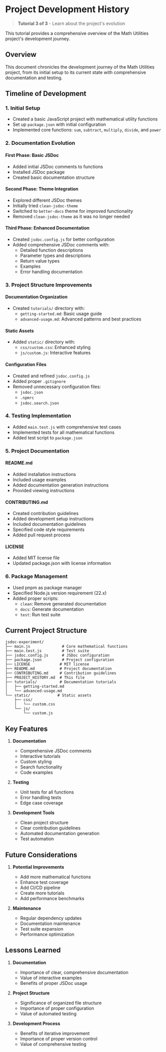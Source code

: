 # Project Development History

> **Tutorial 3 of 3** - Learn about the project's evolution

This tutorial provides a comprehensive overview of the Math Utilities project's development journey.

## Overview
This document chronicles the development journey of the Math Utilities project, from its initial setup to its current state with comprehensive documentation and testing.

## Timeline of Development

### 1. Initial Setup
- Created a basic JavaScript project with mathematical utility functions
- Set up `package.json` with initial configuration
- Implemented core functions: `sum`, `subtract`, `multiply`, `divide`, and `power`

### 2. Documentation Evolution
#### First Phase: Basic JSDoc
- Added initial JSDoc comments to functions
- Installed JSDoc package
- Created basic documentation structure

#### Second Phase: Theme Integration
- Explored different JSDoc themes
- Initially tried `clean-jsdoc-theme`
- Switched to `better-docs` theme for improved functionality
- Removed `clean-jsdoc-theme` as it was no longer needed

#### Third Phase: Enhanced Documentation
- Created `jsdoc.config.js` for better configuration
- Added comprehensive JSDoc comments with:
  - Detailed function descriptions
  - Parameter types and descriptions
  - Return value types
  - Examples
  - Error handling documentation

### 3. Project Structure Improvements
#### Documentation Organization
- Created `tutorials/` directory with:
  - `getting-started.md`: Basic usage guide
  - `advanced-usage.md`: Advanced patterns and best practices

#### Static Assets
- Added `static/` directory with:
  - `css/custom.css`: Enhanced styling
  - `js/custom.js`: Interactive features

#### Configuration Files
- Created and refined `jsdoc.config.js`
- Added proper `.gitignore`
- Removed unnecessary configuration files:
  - `jsdoc.json`
  - `.npmrc`
  - `jsdoc.search.json`

### 4. Testing Implementation
- Added `main.test.js` with comprehensive test cases
- Implemented tests for all mathematical functions
- Added test script to `package.json`

### 5. Project Documentation
#### README.md
- Added installation instructions
- Included usage examples
- Added documentation generation instructions
- Provided viewing instructions

#### CONTRIBUTING.md
- Created contribution guidelines
- Added development setup instructions
- Included documentation guidelines
- Specified code style requirements
- Added pull request process

#### LICENSE
- Added MIT license file
- Updated package.json with license information

### 6. Package Management
- Used pnpm as package manager
- Specified Node.js version requirement (22.x)
- Added proper scripts:
  - `clean`: Remove generated documentation
  - `docs`: Generate documentation
  - `test`: Run test suite

## Current Project Structure
```
jsdoc-experiment/
├── main.js              # Core mathematical functions
├── main.test.js         # Test suite
├── jsdoc.config.js      # JSDoc configuration
├── package.json         # Project configuration
├── LICENSE             # MIT license
├── README.md           # Project documentation
├── CONTRIBUTING.md     # Contribution guidelines
├── PROJECT_HISTORY.md  # This file
├── tutorials/          # Documentation tutorials
│   ├── getting-started.md
│   └── advanced-usage.md
└── static/            # Static assets
    ├── css/
    │   └── custom.css
    └── js/
        └── custom.js
```

## Key Features
1. **Documentation**
   - Comprehensive JSDoc comments
   - Interactive tutorials
   - Custom styling
   - Search functionality
   - Code examples

2. **Testing**
   - Unit tests for all functions
   - Error handling tests
   - Edge case coverage

3. **Development Tools**
   - Clean project structure
   - Clear contribution guidelines
   - Automated documentation generation
   - Test automation

## Future Considerations
1. **Potential Improvements**
   - Add more mathematical functions
   - Enhance test coverage
   - Add CI/CD pipeline
   - Create more tutorials
   - Add performance benchmarks

2. **Maintenance**
   - Regular dependency updates
   - Documentation maintenance
   - Test suite expansion
   - Performance optimization

## Lessons Learned
1. **Documentation**
   - Importance of clear, comprehensive documentation
   - Value of interactive examples
   - Benefits of proper JSDoc usage

2. **Project Structure**
   - Significance of organized file structure
   - Importance of proper configuration
   - Value of automated testing

3. **Development Process**
   - Benefits of iterative improvement
   - Importance of proper version control
   - Value of comprehensive testing
